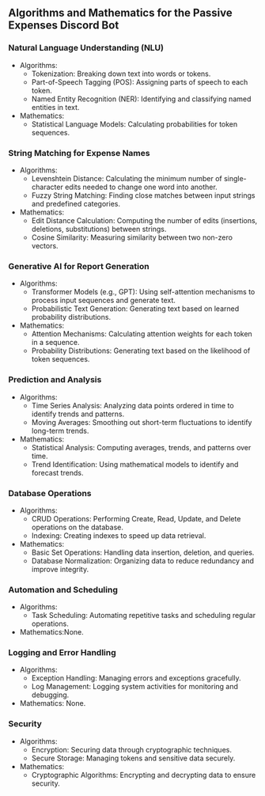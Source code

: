 ## Algorithms and Mathematics for the Passive Expenses Discord Bot

### Natural Language Understanding (NLU)
- Algorithms:
  - Tokenization: Breaking down text into words or tokens.
  - Part-of-Speech Tagging (POS): Assigning parts of speech to each token.
  - Named Entity Recognition (NER): Identifying and classifying named entities in text.
- Mathematics:
  - Statistical Language Models: Calculating probabilities for token sequences.

### String Matching for Expense Names
- Algorithms:
  - Levenshtein Distance: Calculating the minimum number of single-character edits needed to change one word into another.
  - Fuzzy String Matching: Finding close matches between input strings and predefined categories.
- Mathematics:
  - Edit Distance Calculation: Computing the number of edits (insertions, deletions, substitutions) between strings.
  - Cosine Similarity: Measuring similarity between two non-zero vectors.

### Generative AI for Report Generation
- Algorithms:
  - Transformer Models (e.g., GPT): Using self-attention mechanisms to process input sequences and generate text.
  - Probabilistic Text Generation: Generating text based on learned probability distributions.
- Mathematics:
  - Attention Mechanisms: Calculating attention weights for each token in a sequence.
  - Probability Distributions: Generating text based on the likelihood of token sequences.

### Prediction and Analysis
- Algorithms:
  - Time Series Analysis: Analyzing data points ordered in time to identify trends and patterns.
  - Moving Averages: Smoothing out short-term fluctuations to identify long-term trends.
- Mathematics:
  - Statistical Analysis: Computing averages, trends, and patterns over time.
  - Trend Identification: Using mathematical models to identify and forecast trends.

### Database Operations
- Algorithms:
  - CRUD Operations: Performing Create, Read, Update, and Delete operations on the database.
  - Indexing: Creating indexes to speed up data retrieval.
- Mathematics:
  - Basic Set Operations: Handling data insertion, deletion, and queries.
  - Database Normalization: Organizing data to reduce redundancy and improve integrity.

### Automation and Scheduling
- Algorithms:
  - Task Scheduling: Automating repetitive tasks and scheduling regular operations.
- Mathematics:None.

### Logging and Error Handling
- Algorithms:
  - Exception Handling: Managing errors and exceptions gracefully.
  - Log Management: Logging system activities for monitoring and debugging.
- Mathematics: None.

### Security
- Algorithms:
  - Encryption: Securing data through cryptographic techniques.
  - Secure Storage: Managing tokens and sensitive data securely.
- Mathematics:
  - Cryptographic Algorithms: Encrypting and decrypting data to ensure security.